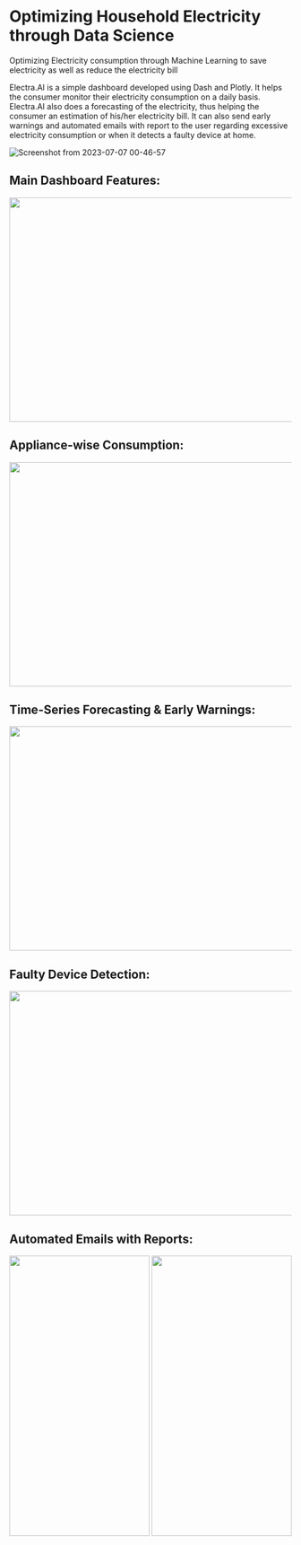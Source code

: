 # Optimizing Household Electricity through Data Science
 Optimizing Electricity consumption through Machine Learning to save electricity as well as reduce the electricity bill
 
Electra.AI is a simple dashboard developed using Dash and Plotly. It helps the consumer monitor their electricity consumption on a daily basis. Electra.AI also does a forecasting of the electricity, thus helping the consumer an estimation of his/her electricity bill. It can also send early warnings and automated emails with report to the user regarding excessive electricity consumption or when it detects a faulty device at home.

![Screenshot from 2023-07-07 00-46-57](https://github.com/debadridtt/Optimizing-Household-Electricity-through-Machine-Learning/assets/24243687/2e1c553e-44a3-4926-a645-3f42be1fee40)


## Main Dashboard Features:

<img src ="https://user-images.githubusercontent.com/24243687/127759203-45f5e572-a46c-42a9-a3f3-88c8c8aedc19.PNG" width="800" height="400">

## Appliance-wise Consumption:

<img src="https://user-images.githubusercontent.com/24243687/127759223-f089ddf4-3425-454d-9920-d8164bbc8807.PNG" width="800" height="400">

## Time-Series Forecasting & Early Warnings:

<img src="https://user-images.githubusercontent.com/24243687/127759238-ec069bc1-6bc5-4054-bc4e-475ecd6d69fa.PNG" width="800" height="400">

## Faulty Device Detection:

<img src ="https://user-images.githubusercontent.com/24243687/127759184-3fb9e6d2-ce0f-485d-adc2-0f4fa064879b.PNG" width="800" height="400">

## Automated Emails with Reports:
     
<img src= "https://user-images.githubusercontent.com/24243687/127759244-e9aaeb92-c9c7-4945-8fe8-640632f966f5.jpg" width="250" height="500"> <img src="https://user-images.githubusercontent.com/24243687/127759245-ce21f0ff-851c-42ab-ae4f-1a0e6b27e94a.jpg" width="250" height="500">

